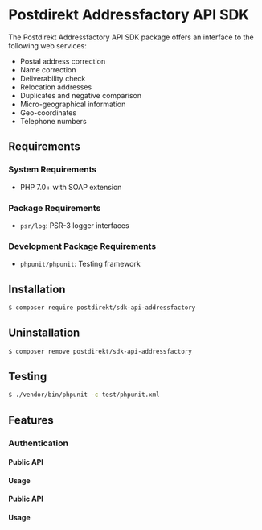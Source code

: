 # Postdirekt Addressfactory API SDK

The Postdirekt Addressfactory API SDK package offers an interface to the following web services:

- Postal address correction
- Name correction
- Deliverability check
- Relocation addresses
- Duplicates and negative comparison
- Micro-geographical information
- Geo-coordinates
- Telephone numbers

## Requirements

### System Requirements

- PHP 7.0+ with SOAP extension

### Package Requirements

- `psr/log`: PSR-3 logger interfaces

### Development Package Requirements

- `phpunit/phpunit`: Testing framework

## Installation

```bash
$ composer require postdirekt/sdk-api-addressfactory
```

## Uninstallation

```bash
$ composer remove postdirekt/sdk-api-addressfactory
```

## Testing

```bash
$ ./vendor/bin/phpunit -c test/phpunit.xml
```

## Features

### Authentication

#### Public API

#### Usage

#### Public API

#### Usage

